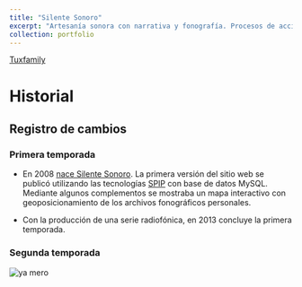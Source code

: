 ```yaml
---
title: "Silente Sonoro"
excerpt: "Artesanía sonora con narrativa y fonografía. Procesos de acción multidisplinaria y educación sobre imaginario acústico.<br/><img src='/io/images/ssban01.png'>"
collection: portfolio
---
```


[Tuxfamily](http://silente.tuxfamily.org)

# Historial

## Registro de cambios

### Primera temporada

 - En 2008 [nace Silente Sonoro](http://silente.tuxfamily.org/Nacimiento). La primera versión del sitio web se publicó utilizando las tecnologías [SPIP](https://spip.net) con base de datos MySQL. Mediante algunos complementos se mostraba un mapa interactivo con geoposicionamiento de los archivos fonográficos personales.

 - Con la producción de una serie radiofónica, en 2013 concluye la primera temporada.

### Segunda temporada

![ya mero](https://web.archive.org/web/20091027035934/http://www.geocities.com/juan1merlin/underconstruction_sign.gif)

 
 

